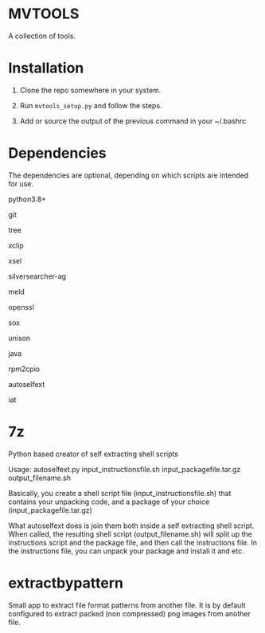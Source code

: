 
MVTOOLS
=======

A collection of tools.

Installation
============

1) Clone the repo somewhere in your system.

2) Run ```mvtools_setup.py``` and follow the steps.

3) Add or source the output of the previous command in your ~/.bashrc

Dependencies
============

The dependencies are optional, depending on which scripts are intended for use.

python3.8+

git

tree

xclip

xsel

silversearcher-ag

meld

openssl

sox

unison

java

rpm2cpio

autoselfext

iat

7z
===========

Python based creator of self extracting shell scripts

Usage: autoselfext.py input_instructionsfile.sh input_packagefile.tar.gz output_filename.sh

Basically, you create a shell script file (input_instructionsfile.sh) that contains your unpacking code, and a
package of your choice (input_packagefile.tar.gz)

What autoselfext does is join them both inside a self extracting shell script. When called, the resulting shell
script (output_filename.sh) will split up the instructions script and the package file, and then call the instructions
file. In the instructions file, you can unpack your package and install it and etc.

extractbypattern
================

Small app to extract file format patterns from another file. It is by default configured to extract packed (non compressed) png images from another file.
